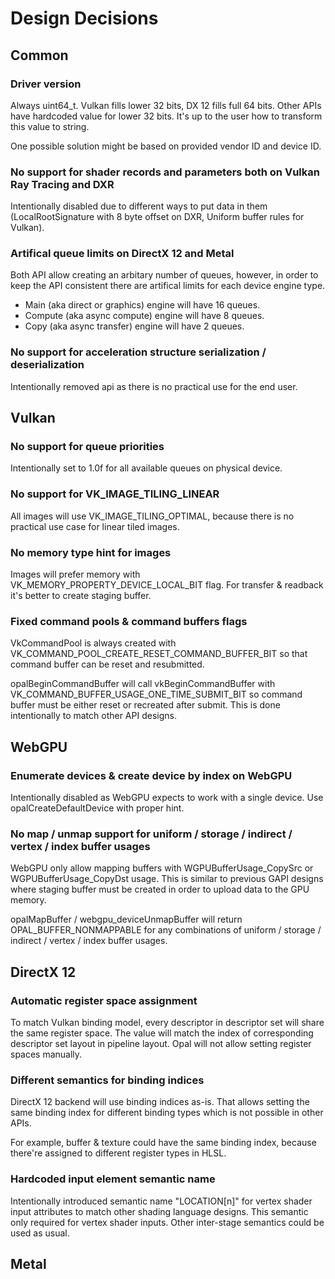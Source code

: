 # Design Decisions

## Common

### Driver version

Always uint64_t. Vulkan fills lower 32 bits, DX 12 fills full 64 bits. Other APIs have hardcoded value for lower 32 bits. It's up to the user how to transform this value to string.

One possible solution might be based on provided vendor ID and device ID.

### No support for shader records and parameters both on Vulkan Ray Tracing and DXR

Intentionally disabled due to different ways to put data in them (LocalRootSignature with 8 byte offset on DXR, Uniform buffer rules for Vulkan).

### Artifical queue limits on DirectX 12 and Metal

Both API allow creating an arbitary number of queues, however, in order to keep the API consistent there are artifical limits for each device engine type.

- Main (aka direct or graphics) engine will have 16 queues.
- Compute (aka async compute) engine will have 8 queues.
- Copy (aka async transfer) engine will have 2 queues.

### No support for acceleration structure serialization / deserialization

Intentionally removed api as there is no practical use for the end user.

## Vulkan

### No support for queue priorities

Intentionally set to 1.0f for all available queues on physical device.

### No support for VK_IMAGE_TILING_LINEAR

All images will use VK_IMAGE_TILING_OPTIMAL, because there is no practical use case for linear tiled images.

### No memory type hint for images

Images will prefer memory with VK_MEMORY_PROPERTY_DEVICE_LOCAL_BIT flag. For transfer & readback it's better to create staging buffer.

### Fixed command pools & command buffers flags

VkCommandPool is always created with VK_COMMAND_POOL_CREATE_RESET_COMMAND_BUFFER_BIT so that command buffer can be reset and resubmitted.

opalBeginCommandBuffer will call vkBeginCommandBuffer with VK_COMMAND_BUFFER_USAGE_ONE_TIME_SUBMIT_BIT so command buffer must be either reset or recreated after submit. This is done intentionally to match other API designs.

## WebGPU

### Enumerate devices & create device by index on WebGPU

Intentionally disabled as WebGPU expects to work with a single device. Use opalCreateDefaultDevice with proper hint.

### No map / unmap support for uniform / storage / indirect / vertex / index buffer usages

WebGPU only allow mapping buffers with WGPUBufferUsage_CopySrc or WGPUBufferUsage_CopyDst usage. This is similar to previous GAPI designs where staging buffer must be created in order to upload data to the GPU memory.

opalMapBuffer / webgpu_deviceUnmapBuffer will return OPAL_BUFFER_NONMAPPABLE for any combinations of uniform / storage / indirect / vertex / index buffer usages.

## DirectX 12

### Automatic register space assignment

To match Vulkan binding model, every descriptor in descriptor set will share the same register space. The value will match the index of corresponding descriptor set layout in pipeline layout. Opal will not allow setting register spaces manually.

### Different semantics for binding indices

DirectX 12 backend will use binding indices as-is. That allows setting the same binding index for different binding types which is not possible in other APIs.

For example, buffer & texture could have the same binding index, because there're assigned to different register types in HLSL.

### Hardcoded input element semantic name

Intentionally introduced semantic name "LOCATION[n]" for vertex shader input attributes to match other shading language designs. This semantic only required for vertex shader inputs. Other inter-stage semantics could be used as usual.

## Metal
